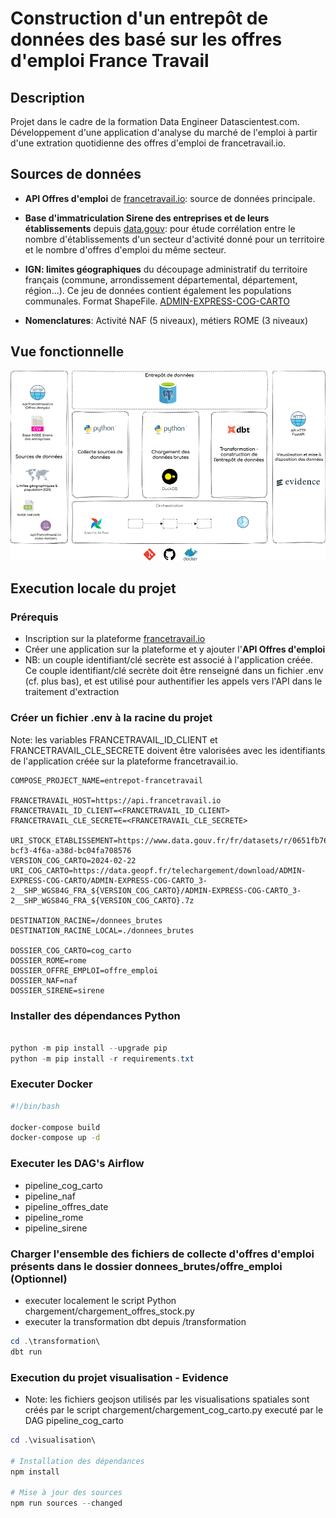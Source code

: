 # Construction d'un entrepôt de données des basé sur les offres d'emploi France Travail

## Description

Projet dans le cadre de la formation Data Engineer Datascientest.com.
Développement d'une application d'analyse du marché de l'emploi à partir d'une extration quotidienne des offres d'emploi de francetravail.io.

## Sources de données

- **API Offres d'emploi** de [francetravail.io](https://francetravail.io): source de données principale.

- **Base d'immatriculation Sirene des entreprises et de leurs établissements** depuis [data.gouv](<https://www.data.gouv.fr/fr/datasets/base-sirene-des-entreprises-et-de-leurs-etablissements-siren-siret/>): pour étude corrélation entre le nombre d'établissements d'un secteur d'activité donné pour un territoire et le nombre d'offres d'emploi du même secteur.

- **IGN: limites géographiques** du découpage administratif du territoire français (commune, arrondissement départemental, département, région...). Ce jeu de données contient également les populations communales. Format ShapeFile. [ADMIN-EXPRESS-COG-CARTO](<https://geoservices.ign.fr/adminexpress#telechargementCogCarto/>)

- **Nomenclatures**: Activité NAF (5 niveaux), métiers ROME (3 niveaux)

## Vue fonctionnelle

![vue-fonctionnelle](/assets/vue-fonctionnelle.png)

## Execution locale du projet

### Prérequis

  - Inscription sur la plateforme [francetravail.io](https://francetravail.io/inscription)
  - Créer une application sur la plateforme et y ajouter l'**API Offres d'emploi**
  - NB: un couple identifiant/clé secrète est associé à l'application créée. Ce couple identifiant/clé secrète doit être renseigné dans un fichier .env (cf. plus bas), et est utilisé pour authentifier les appels vers l'API dans le traitement d'extraction

### Créer un fichier .env à la racine du projet

Note: les variables FRANCETRAVAIL_ID_CLIENT et FRANCETRAVAIL_CLE_SECRETE doivent être valorisées avec les identifiants de l'application créée sur la plateforme francetravail.io.

```text
COMPOSE_PROJECT_NAME=entrepot-francetravail

FRANCETRAVAIL_HOST=https://api.francetravail.io
FRANCETRAVAIL_ID_CLIENT=<FRANCETRAVAIL_ID_CLIENT>
FRANCETRAVAIL_CLE_SECRETE=<FRANCETRAVAIL_CLE_SECRETE>

URI_STOCK_ETABLISSEMENT=https://www.data.gouv.fr/fr/datasets/r/0651fb76-bcf3-4f6a-a38d-bc04fa708576
VERSION_COG_CARTO=2024-02-22
URI_COG_CARTO=https://data.geopf.fr/telechargement/download/ADMIN-EXPRESS-COG-CARTO/ADMIN-EXPRESS-COG-CARTO_3-2__SHP_WGS84G_FRA_${VERSION_COG_CARTO}/ADMIN-EXPRESS-COG-CARTO_3-2__SHP_WGS84G_FRA_${VERSION_COG_CARTO}.7z

DESTINATION_RACINE=/donnees_brutes
DESTINATION_RACINE_LOCAL=./donnees_brutes

DOSSIER_COG_CARTO=cog_carto
DOSSIER_ROME=rome
DOSSIER_OFFRE_EMPLOI=offre_emploi
DOSSIER_NAF=naf
DOSSIER_SIRENE=sirene
```

### Installer des dépendances Python

```powershell

python -m pip install --upgrade pip
python -m pip install -r requirements.txt
```

### Executer Docker

```bash
#!/bin/bash

docker-compose build
docker-compose up -d
```

### Executer les DAG's Airflow

  - pipeline_cog_carto
  - pipeline_naf
  - pipeline_offres_date
  - pipeline_rome
  - pipeline_sirene

### Charger l'ensemble des fichiers de collecte d'offres d'emploi présents dans le dossier donnees_brutes/offre_emploi (Optionnel)

- executer localement le script Python chargement/chargement_offres_stock.py
- executer la transformation dbt depuis /transformation

```powershell
cd .\transformation\
dbt run
```

### Execution du projet visualisation - Evidence

- Note: les fichiers geojson utilisés par les visualisations spatiales sont créés par le script chargement/chargement_cog_carto.py executé par le DAG pipeline_cog_carto

```powershell
cd .\visualisation\

# Installation des dépendances
npm install

# Mise à jour des sources
npm run sources --changed
```